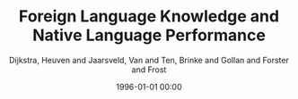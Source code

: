 ---
layout: post
title: Foreign Language Knowledge and Native Language Performance

date: 1996-01-01 00:00
author: Dijkstra, Heuven and Jaarsveld, Van and Ten, Brinke and Gollan and Forster and Frost
journal: Jared & Kroll Nas

year: 1999
---